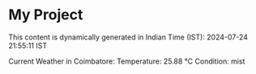 # My Project

This content is dynamically generated in Indian Time (IST): 2024-07-24 21:55:11 IST


Current Weather in Coimbatore:
Temperature: 25.88 °C
Condition: mist
